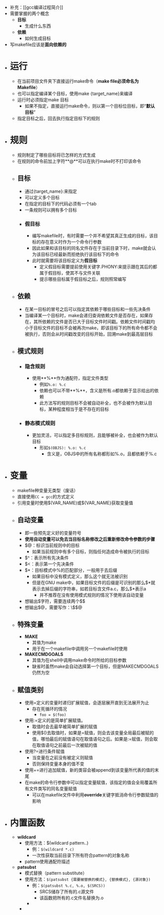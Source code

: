 - 补充：[[gcc编译过程简介]]
- 需要掌握的两个概念
	- **目标**
		- 生成什么东西
	- **依赖**
		- 如何生成目标
- 写makefile应该是**面向依赖的**
- # 运行
	- 在当前项目文件夹下直接运行make命令（**make file必须命名为Makefile**）
	- 也可以指定编译某个目标，使用make {target_name}来编译
	- 运行时必须指定make 目标
		- 如果不指定，直接运行make命令，则以第一个目标位目标，即“**默认目标**”
	- 指定目标之后，回去执行指定目标下的规则
- # 规则
	- 规则制定了哪些目标将已怎样的方式生成
	- 在规则的命令前加上字符**@**可以在执行make时不打印该命令
	- ## 目标
		- 通过{target_name}:来指定
		- 可以定义多个目标
		- 在指定的目标下的代码必须有一个tab
		- 一条规则可以拥有多个目标
		- ### 假目标
			- 编写makefile时，有时需要一个并不希望其真正生成的目标，该目标的存在意义时作为一个命令行参数
			- 因此如果和该目标的同名文件存在于当前目录下时，make就会认为该目标已经最新而拒绝执行该目标下的命令
			- 此时就需要将该目标定义为**假目标**
				- 定义假目标需要提前使用关键字.PHONY:来提示跟在其后的都属于假目标，使其不与文件关联
				- 提示哪些目标属于假目标之后，规则照常编写
	- ## 依赖
		- 在某一目标的冒号之后可以指定其依赖于哪些目标和一些先决条件
		- 当编译某一个目标时，make会递归查询依赖文件是否存在，如果存在，其所依赖的文件是否已大于目标文件时间戳。依赖文件时间戳均小于目标文件的目标不会被再次make，即该目标下的所有命令都不会被执行，否则会从时间戳改变的目标开始，回溯make到最高层目标
	- ## 模式规则
		- ### 隐含规则
			- 使用**%**作为通配符，指定文件类型
				- 例如`%.o: %.c`
				- 依赖也可以不带**%**，含义是所有.o都依赖于显示给出的依赖
				- 此方法写的规则目标不会被自动补全，也不会被作为默认目标，某种程度相当于是不存在的目标
		- ### 静态模式规则
			- 更加灵活，可以指定多目标规则，且能够被补全，也会被作为默认目标
				- 形如`$(OBJS): %.o: %.c`
					- 含义是，OBJS中的所有名称都形如%.o，且都依赖于%.c
- # 变量
	- makefile种变量无类型（废话）
	- 直接使用`CC = gcc`的方式定义
	- 引用变量时使用\$(VAR_NAME)或\${VAR_NAME}获取变量值
	- ## 自动变量
		- 即一些预先定义好的变量符号
		- **使用自动变量可以免去当目标名称修改之后重新修改命令参数的步骤**
		- $@：标识当前规则中的目标
			- 如果当前规则中有多个目标，则指任何造成命令被执行的目标
		- $^：表示所有先决条件
		- $<：表示第一个先决条件
		- $*：目标模式中%的匹配部分，一般用于去后缀
			- 如果目标中没有模式定义，那么这个就无法被识别
			- 但是在GNU make中，如果目标文件的后缀是可识别的那么\$\*就表示去掉后缀的字符串，如若目标含文件a.c，那么\$\*表示a
				- 并不推荐在没有使用模式规则的情况下使用该自动变量
		- 想输出\$字符，需要连续两个\$\$
		- 想输出\$@，需要写作：\\\$\$@
	- ## 特殊变量
		- **MAKE**
			- 其值为make
			- 用于在一个makefile中调用另一个makefile时使用
		- **MAKECMDGOALS**
			- 其值为在shell中调用make命令时所给的目标参数
			- 缺省时虽然make会自动选择第一个目标，但是MAKECMDGOALS仍然为空
	- ## 赋值类别
		- 使用=定义的变量时递归扩展赋值，会逐层展开直到无法展开为止
			- 存在死循环的情况
				- `foo = $(foo)`
		- 使用:=定义的是简单扩展赋值。
			- 取值时会去最早被简单扩展的赋值
			- 使用\$()去取值时，如果是=赋值，则会去该变量全局最后被赋的值，哪怕最后的赋值语句在取值语句之后。如果是:=赋值，则会取在取值语句之前最后一次被赋的值
		- 使用?=进行条件赋值
			- 当变量在之前没有被定义则赋值
			- 否则保持变量本身的值不变
		- 使用+=进行追加赋值，新的类容会被append到该变量所代表的值的末尾
		- 在make的命令行参数中可以指定变量赋值，该指定的值会全局覆盖所有文件类写的同名变量赋值
			- 可以在makefile文件中利用**override**关键字抵消命令行参数赋值的影响
- # 内置函数
	- **wildcard**
		- 使用方法：$(wildcard pattern..)
			- 例：`$(wildcard *.c)`
			- 一次性获取当前目录下所有符合pattern的对象名称
		- pattern使用通配符描述
	- **patsubst**
		- 模式替换（pattern substitute）
		- 使用方法：`$(patsubst {需要被替换的模式}, {替换模式}, {源对象})`
			- 例：`$(patsubst %.c, %.o, $(SRCS))`
				- SRCS储存了所有的.c源文件
				- 该函数把所有的.c文件名替换为.o
			-
		-